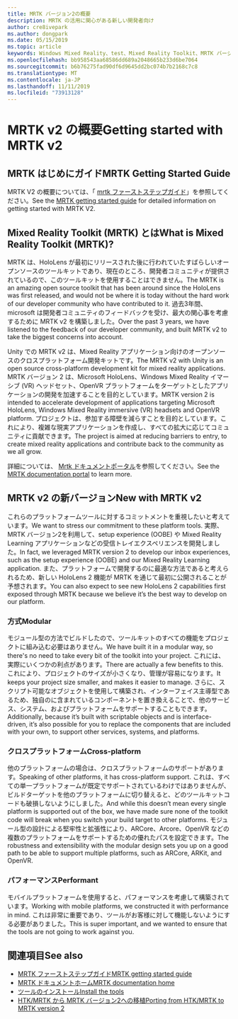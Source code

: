```yaml
---
title: MRTK バージョン2の概要
description: MRTK の活用に関心がある新しい開発者向け
author: cre8ivepark
ms.author: dongpark
ms.date: 05/15/2019
ms.topic: article
keywords: Windows Mixed Reality、test、Mixed Reality Toolkit、MRTK バージョン2、MRTK、tools、SDK、HoloLens、HoloLens 2
ms.openlocfilehash: bb958543aa68586dd689a2048665b233d6be7064
ms.sourcegitcommit: b6b76275fad90df6d9645dd2bc074b7b2168c7c8
ms.translationtype: MT
ms.contentlocale: ja-JP
ms.lasthandoff: 11/11/2019
ms.locfileid: "73913128"
---
```

# <a name="getting-started-with-mrtk-v2"></a><span data-ttu-id="ae8ed-104">MRTK v2 の概要</span><span class="sxs-lookup"><span data-stu-id="ae8ed-104">Getting started with MRTK v2</span></span>

## <a name="mrtk-getting-started-guide"></a><span data-ttu-id="ae8ed-105">MRTK はじめにガイド</span><span class="sxs-lookup"><span data-stu-id="ae8ed-105">MRTK Getting Started Guide</span></span>
<span data-ttu-id="ae8ed-106">MRTK V2 の概要については、「 [mrtk ファーストステップガイド](https://microsoft.github.io/MixedRealityToolkit-Unity/Documentation/GettingStartedWithTheMRTK.html)」を参照してください。</span><span class="sxs-lookup"><span data-stu-id="ae8ed-106">See the [MRTK getting started guide](https://microsoft.github.io/MixedRealityToolkit-Unity/Documentation/GettingStartedWithTheMRTK.html) for detailed information on getting started with MRTK V2.</span></span>

## <a name="what-is-mixed-reality-toolkit-mrtk"></a><span data-ttu-id="ae8ed-107">Mixed Reality Toolkit (MRTK) とは</span><span class="sxs-lookup"><span data-stu-id="ae8ed-107">What is Mixed Reality Toolkit (MRTK)?</span></span>
<span data-ttu-id="ae8ed-108">MRTK は、HoloLens が最初にリリースされた後に行われていたすばらしいオープンソースのツールキットであり、現在のところ、開発者コミュニティが提供されているので、このツールキットを使用することはできません。</span><span class="sxs-lookup"><span data-stu-id="ae8ed-108">The MRTK is an amazing open source toolkit that has been around since the HoloLens was first released, and would not be where it is today without the hard work of our developer community who have contributed to it.</span></span> <span data-ttu-id="ae8ed-109">過去3年間、microsoft は開発者コミュニティのフィードバックを受け、最大の関心事を考慮するために MRTK v2 を構築しました。</span><span class="sxs-lookup"><span data-stu-id="ae8ed-109">Over the past 3 years, we have listened to the feedback of our developer community, and built MRTK v2 to take the biggest concerns into account.</span></span>  

<span data-ttu-id="ae8ed-110">Unity での MRTK v2 は、Mixed Reality アプリケーション向けのオープンソースのクロスプラットフォーム開発キットです。</span><span class="sxs-lookup"><span data-stu-id="ae8ed-110">The MRTK v2 with Unity is an open source cross-platform development kit for mixed reality applications.</span></span>  <span data-ttu-id="ae8ed-111">MRTK バージョン 2 は、Microsoft HoloLens、Windows Mixed Reality イマーシブ (VR) ヘッドセット、OpenVR プラットフォームをターゲットとしたアプリケーションの開発を加速することを目的としています。</span><span class="sxs-lookup"><span data-stu-id="ae8ed-111">MRTK version 2 is intended to accelerate development of applications targeting Microsoft HoloLens, Windows Mixed Reality immersive (VR) headsets and OpenVR platform.</span></span> <span data-ttu-id="ae8ed-112">プロジェクトは、参加する障壁を減らすことを目的としています。これにより、複雑な現実アプリケーションを作成し、すべての拡大に応じてコミュニティに貢献できます。</span><span class="sxs-lookup"><span data-stu-id="ae8ed-112">The project is aimed at reducing barriers to entry, to create mixed reality applications and contribute back to the community as we all grow.</span></span> 

<span data-ttu-id="ae8ed-113">詳細については、 [Mrtk ドキュメントポータル](https://microsoft.github.io/MixedRealityToolkit-Unity/README.html)を参照してください。</span><span class="sxs-lookup"><span data-stu-id="ae8ed-113">See the [MRTK documentation portal](https://microsoft.github.io/MixedRealityToolkit-Unity/README.html) to learn more.</span></span>

## <a name="new-with-mrtk-v2"></a><span data-ttu-id="ae8ed-114">MRTK v2 の新バージョン</span><span class="sxs-lookup"><span data-stu-id="ae8ed-114">New with MRTK v2</span></span>
<span data-ttu-id="ae8ed-115">これらのプラットフォームツールに対するコミットメントを重視したいと考えています。</span><span class="sxs-lookup"><span data-stu-id="ae8ed-115">We want to stress our commitment to these platform tools.</span></span>  <span data-ttu-id="ae8ed-116">実際、MRTK バージョン2を利用して、setup experience (OOBE) や Mixed Reality Learning アプリケーションなどの受信トレイエクスペリエンスを開発しました。</span><span class="sxs-lookup"><span data-stu-id="ae8ed-116">In fact, we leveraged MRTK version 2 to develop our inbox experiences, such as the setup experience (OOBE) and our Mixed Reality Learning application.</span></span>  <span data-ttu-id="ae8ed-117">また、プラットフォームで開発するのに最適な方法であると考えられるため、新しい HoloLens 2 機能が MRTK を通じて最初に公開されることが予想されます。</span><span class="sxs-lookup"><span data-stu-id="ae8ed-117">You can also expect to see new HoloLens 2 capabilities first exposed through MRTK because we believe it’s the best way to develop on our platform.</span></span> 

### <a name="modular"></a><span data-ttu-id="ae8ed-118">方式</span><span class="sxs-lookup"><span data-stu-id="ae8ed-118">Modular</span></span>
<span data-ttu-id="ae8ed-119">モジュール型の方法でビルドしたので、ツールキットのすべての機能をプロジェクトに組み込む必要はありません。</span><span class="sxs-lookup"><span data-stu-id="ae8ed-119">We have built it in a modular way, so there's no need to take every bit of the toolkit into your project.</span></span>  <span data-ttu-id="ae8ed-120">これには、実際にいくつかの利点があります。</span><span class="sxs-lookup"><span data-stu-id="ae8ed-120">There are actually a few benefits to this.</span></span>  <span data-ttu-id="ae8ed-121">これにより、プロジェクトのサイズが小さくなり、管理が容易になります。</span><span class="sxs-lookup"><span data-stu-id="ae8ed-121">It keeps your project size smaller, and makes it easier to manage.</span></span>  <span data-ttu-id="ae8ed-122">さらに、スクリプト可能なオブジェクトを使用して構築され、インターフェイス主導型であるため、独自のに含まれているコンポーネントを置き換えることで、他のサービス、システム、およびプラットフォームをサポートすることもできます。</span><span class="sxs-lookup"><span data-stu-id="ae8ed-122">Additionally, because it’s built with scriptable objects and is interface-driven, it’s also possible for you to replace the components that are included with your own, to support other services, systems, and platforms.</span></span>

### <a name="cross-platform"></a><span data-ttu-id="ae8ed-123">クロスプラットフォーム</span><span class="sxs-lookup"><span data-stu-id="ae8ed-123">Cross-platform</span></span>
<span data-ttu-id="ae8ed-124">他のプラットフォームの場合は、クロスプラットフォームのサポートがあります。</span><span class="sxs-lookup"><span data-stu-id="ae8ed-124">Speaking of other platforms, it has cross-platform support.</span></span>  <span data-ttu-id="ae8ed-125">これは、すべての単一プラットフォームが既定でサポートされているわけではありませんが、ビルドターゲットを他のプラットフォームに切り替えると、どのツールキットコードも破損しないようにしました。</span><span class="sxs-lookup"><span data-stu-id="ae8ed-125">And while this doesn’t mean every single platform is supported out of the box, we have made sure none of the toolkit code will break when you switch your build target to other platforms.</span></span>  <span data-ttu-id="ae8ed-126">モジュール型の設計による堅牢性と拡張性により、ARCore、Arcore、OpenVR などの複数のプラットフォームをサポートするための優れたパスを設定できます。</span><span class="sxs-lookup"><span data-stu-id="ae8ed-126">The robustness and extensibility with the modular design sets you up on a good path to be able to support multiple platforms, such as ARCore, ARKit, and OpenVR.</span></span>

### <a name="performant"></a><span data-ttu-id="ae8ed-127">パフォーマンス</span><span class="sxs-lookup"><span data-stu-id="ae8ed-127">Performant</span></span>
<span data-ttu-id="ae8ed-128">モバイルプラットフォームを使用すると、パフォーマンスを考慮して構築されています。</span><span class="sxs-lookup"><span data-stu-id="ae8ed-128">Working with mobile platforms, we constructed it with performance in mind.</span></span>  <span data-ttu-id="ae8ed-129">これは非常に重要であり、ツールがお客様に対して機能しないようにする必要がありました。</span><span class="sxs-lookup"><span data-stu-id="ae8ed-129">This is super important, and we wanted to ensure that the tools are not going to work against you.</span></span>

## <a name="see-also"></a><span data-ttu-id="ae8ed-130">関連項目</span><span class="sxs-lookup"><span data-stu-id="ae8ed-130">See also</span></span>
* [<span data-ttu-id="ae8ed-131">MRTK ファーストステップガイド</span><span class="sxs-lookup"><span data-stu-id="ae8ed-131">MRTK getting started guide</span></span>](https://microsoft.github.io/MixedRealityToolkit-Unity/Documentation/GettingStartedWithTheMRTK.html)
* [<span data-ttu-id="ae8ed-132">MRTK ドキュメントホーム</span><span class="sxs-lookup"><span data-stu-id="ae8ed-132">MRTK documentation home</span></span>](https://microsoft.github.io/MixedRealityToolkit-Unity/README.html)
* [<span data-ttu-id="ae8ed-133">ツールのインストール</span><span class="sxs-lookup"><span data-stu-id="ae8ed-133">Install the tools</span></span>](install-the-tools.md)
* [<span data-ttu-id="ae8ed-134">HTK/MRTK から MRTK バージョン2への移植</span><span class="sxs-lookup"><span data-stu-id="ae8ed-134">Porting from HTK/MRTK to MRTK version 2</span></span>](https://microsoft.github.io/MixedRealityToolkit-Unity/Documentation/HTKToMRTKPortingGuide.html)
